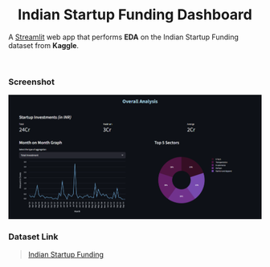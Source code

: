 <h1 align="center">Indian Startup Funding Dashboard</h1>

A [Streamlit](https://streamlit.io/) web app that performs **EDA** on the Indian Startup Funding dataset from **Kaggle**.

<br>

### Screenshot

![Overall Analysis](resources/ss.png)

### Dataset Link
> [Indian Startup Funding](https://www.kaggle.com/datasets/sudalairajkumar/indian-startup-funding)
